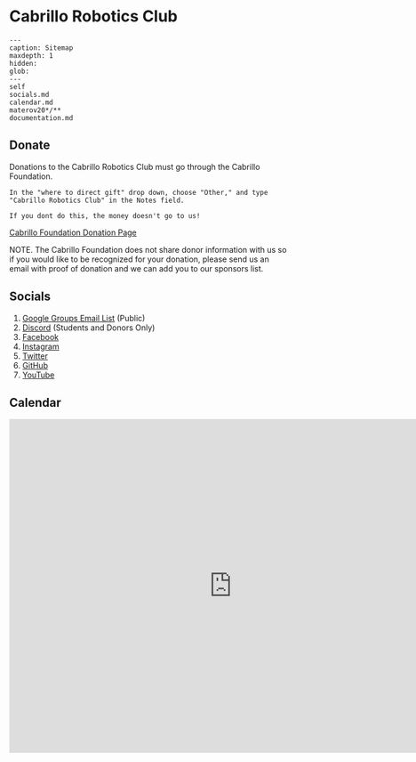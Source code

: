 # Cabrillo Robotics Club 

```{toctree}
---
caption: Sitemap
maxdepth: 1
hidden:
glob:
---
self
socials.md
calendar.md
materov20*/**
documentation.md
```


## Donate

Donations to the Cabrillo Robotics Club must go through the Cabrillo Foundation.

```{important}
In the "where to direct gift" drop down, choose "Other," and type "Cabrillo Robotics Club" in the Notes field. 

If you dont do this, the money doesn't go to us!
```

[Cabrillo Foundation Donation Page](https://foundation.cabrillo.edu/donate-2/)

NOTE. The Cabrillo Foundation does not share donor information with us so if you would like to be recognized for your donation, please send us an email with proof of donation and we can add you to our sponsors list.

## Socials 

1. [Google Groups Email List](https://groups.google.com/g/cabrillorobotics) (Public)
1. [Discord](https://discord.gg/Z5PYYekMWf) (Students and Donors Only)
1. [Facebook](https://www.facebook.com/CabrilloRobotics/)
1. [Instagram](https://www.instagram.com/cabrillorobotics/)
1. [Twitter](https://twitter.com/CabrilloRobotic)
1. [GitHub](https://github.com/cabrillorobotics)
1. [YouTube](https://www.youtube.com/channel/UC7C8mbnPujbr6cxQMaxRVWw)

## Calendar 

<iframe src="https://calendar.google.com/calendar/embed?src=4dltcr9g0s8gqpl1764ib97quo%40group.calendar.google.com&ctz=America%2FLos_Angeles" style="border: 0" width="800" height="600" frameborder="0" scrolling="no"></iframe>
